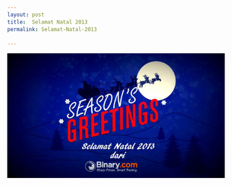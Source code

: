 ```yaml
---
layout: post
title:  Selamat Natal 2013
permalink: Selamat-Natal-2013

---
```


![](/post_images/9988181_orig.jpg)

